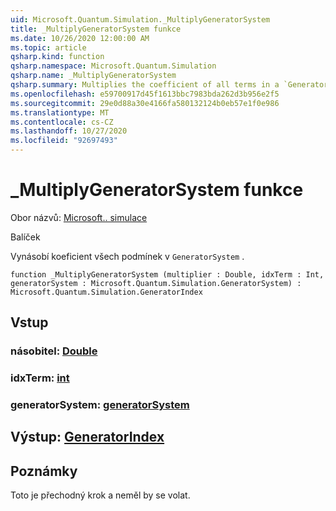 ```yaml
---
uid: Microsoft.Quantum.Simulation._MultiplyGeneratorSystem
title: _MultiplyGeneratorSystem funkce
ms.date: 10/26/2020 12:00:00 AM
ms.topic: article
qsharp.kind: function
qsharp.namespace: Microsoft.Quantum.Simulation
qsharp.name: _MultiplyGeneratorSystem
qsharp.summary: Multiplies the coefficient of all terms in a `GeneratorSystem`.
ms.openlocfilehash: e59700917d45f1613bbc7983bda262d3b956e2f5
ms.sourcegitcommit: 29e0d88a30e4166fa580132124b0eb57e1f0e986
ms.translationtype: MT
ms.contentlocale: cs-CZ
ms.lasthandoff: 10/27/2020
ms.locfileid: "92697493"
---
```

# <a name="_multiplygeneratorsystem-function"></a>_MultiplyGeneratorSystem funkce

Obor názvů: [Microsoft.. simulace](xref:Microsoft.Quantum.Simulation)

Balíček [](https://nuget.org/packages/)


Vynásobí koeficient všech podmínek v `GeneratorSystem` .

```qsharp
function _MultiplyGeneratorSystem (multiplier : Double, idxTerm : Int, generatorSystem : Microsoft.Quantum.Simulation.GeneratorSystem) : Microsoft.Quantum.Simulation.GeneratorIndex
```


## <a name="input"></a>Vstup

### <a name="multiplier--double"></a>násobitel: [Double](xref:microsoft.quantum.lang-ref.double)




### <a name="idxterm--int"></a>idxTerm: [int](xref:microsoft.quantum.lang-ref.int)




### <a name="generatorsystem--generatorsystem"></a>generatorSystem: [generatorSystem](xref:Microsoft.Quantum.Simulation.GeneratorSystem)





## <a name="output--generatorindex"></a>Výstup: [GeneratorIndex](xref:Microsoft.Quantum.Simulation.GeneratorIndex)



## <a name="remarks"></a>Poznámky

Toto je přechodný krok a neměl by se volat.